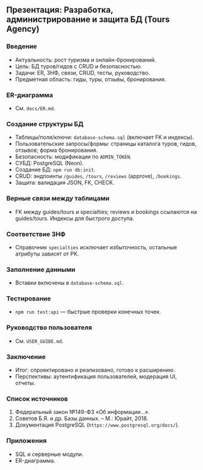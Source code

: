 ## Презентация: Разработка, администрирование и защита БД (Tours Agency)

### Введение
- Актуальность: рост туризма и онлайн-бронирований.
- Цель: БД туров/гидов с CRUD и безопасностью.
- Задачи: ER, 3НФ, связи, CRUD, тесты, руководство.
- Предметная область: гиды, туры, отзывы, бронирования.

### ER-диаграмма
- См. `docs/ER.md`.

### Создание структуры БД
- Таблицы/поля/ключи: `database-schema.sql` (включает FK и индексы).
- Пользовательские запросы/формы: страницы каталога туров, гидов, отзывов; форма бронирования.
- Безопасность: модификации по `ADMIN_TOKEN`.
- СУБД: PostgreSQL (Neon).
- Создание БД: `npm run db:init`.
- CRUD: эндпоинты `/guides`, `/tours`, `/reviews` (approve), `/bookings`.
- Защита: валидация JSON, FK, CHECK.

### Верные связи между таблицами
- FK между guides/tours и specialties; reviews и bookings ссылаются на guides/tours. Индексы для быстрого доступа.

### Соответствие 3НФ
- Справочник `specialties` исключает избыточность, остальные атрибуты зависят от PK.

### Заполнение данными
- Вставки включены в `database-schema.sql`.

### Тестирование
- `npm run test:api` — быстрые проверки конечных точек.

### Руководство пользователя
- См. `USER_GUIDE.md`.

### Заключение
- Итог: спроектировано и реализовано, готово к расширению.
- Перспективы: аутентификация пользователей, модерация UI, отчеты.

### Список источников
1) Федеральный закон №149-ФЗ «Об информации...». 
2) Советов Б.Я. и др. Базы данных. – М.: Юрайт, 2018.
3) Документация PostgreSQL (`https://www.postgresql.org/docs/`).

### Приложения
- SQL и серверные модули.
- ER-диаграмма.




